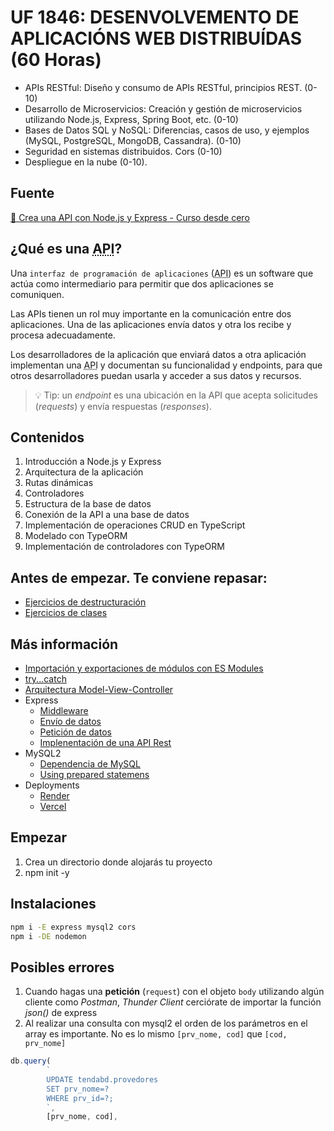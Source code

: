 # UF 1846: DESENVOLVEMENTO DE APLICACIÓNS WEB DISTRIBUÍDAS  (60 Horas)

- APIs RESTful: Diseño y consumo de APIs RESTful, principios REST. (0-10)
- Desarrollo de Microservicios: Creación y gestión de microservicios utilizando Node.js, Express, Spring Boot, etc. (0-10)
- Bases de Datos SQL y NoSQL: Diferencias, casos de uso, y ejemplos (MySQL, PostgreSQL, MongoDB, Cassandra). (0-10)
- Seguridad en sistemas distribuidos. Cors (0-10)
- Despliegue en la nube (0-10).

## Fuente

[🎥 Crea una <abbr title="Application Programming Interfaces">API</abbr> con Node.js y Express - Curso desde cero](https://www.freecodecamp.org/espanol/news/aprende-a-crear-apis-desde-cero-con-node-js-y-express-curso-desde-cero/)

## ¿Qué es una <abbr title="Application Programming Interfaces">API</abbr>?

Una `interfaz de programación de aplicaciones` (<abbr title="Application Programming Interfaces">API</abbr>) es un software que actúa como intermediario para permitir que dos aplicaciones se comuniquen.

Las APIs tienen un rol muy importante en la comunicación entre dos aplicaciones. Una de las aplicaciones envía datos y otra los recibe y procesa adecuadamente.

Los desarrolladores de la aplicación que enviará datos a otra aplicación implementan una  <abbr title="Application Programming Interfaces">API</abbr> y documentan su funcionalidad y endpoints, para que otros desarrolladores puedan usarla y acceder a sus datos y recursos.

>💡 Tip:</strong> un <em>endpoint</em> es una ubicación en la API que acepta solicitudes (*requests*) y envía respuestas (*responses*).

## Contenidos

1. Introducción a Node.js y Express
2. Arquitectura de la aplicación
3. Rutas dinámicas
4. Controladores
5. Estructura de la base de datos
6. Conexión de la API a una base de datos
7. Implementación de operaciones CRUD en TypeScript
8. Modelado con TypeORM
9. Implementación de controladores con TypeORM

## Antes de empezar. Te conviene repasar:

- [Ejercicios de destructuración](./repaso/destructuring.md)
- [Ejercicios de clases](./repaso/classes.md)

## Más información

- [Importación y exportaciones de módulos con ES Modules](./doc/import-export.md)
- [try...catch](./doc/try-catch.md)
- [Arquitectura Model-View-Controller](./doc/mvc.md)
- Express
    - [Middleware](./doc/middleware.md)
    - [Envío de datos](./doc/express-send.md)
    - [Petición de datos](./doc/express-request.md)
    - [Implenentación de una API Rest](./doc/api-rest.md) 
- MySQL2
  - [Dependencia de MySQL](https://sidorares.github.io/node-mysql2/docs)
  - [Using prepared statemens](https://sidorares.github.io/node-mysql2/docs#using-prepared-statements)
- Deployments
    - [Render](https://docs.render.com/deploy-node-express-app)
    - [Vercel](https://vercel.com/guides/using-express-with-vercel)

## Empezar

1. Crea un directorio donde alojarás tu proyecto
2. npm init -y

## Instalaciones

```bash
npm i -E express mysql2 cors
npm i -DE nodemon
```

## Posibles errores

1. Cuando hagas una **petición** (`request`) con el objeto `body` utilizando algún cliente como *Postman*, *Thunder Client* cerciórate de importar la función *json()* de express
2. Al realizar una consulta con mysql2 el orden de los parámetros en el array es importante. No es lo mismo `[prv_nome, cod]` que `[cod, prv_nome]` 

```js
db.query(
        `
        UPDATE tendabd.provedores
        SET prv_nome=?
        WHERE prv_id=?;
        `,
        [prv_nome, cod],
```